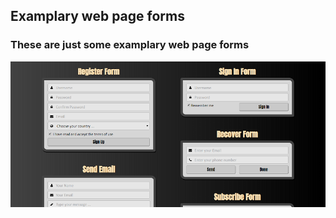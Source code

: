 ## Examplary web page forms
### These are just some examplary web page forms
<img src="lib/form-screen-sm.png">
